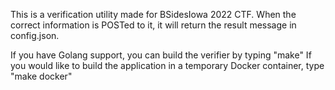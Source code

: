 This is a verification utility made for BSidesIowa 2022 CTF. When the correct information is POSTed to it, it will return the result message in config.json.

If you have Golang support, you can build the verifier by typing "make"
If you would like to build the application in a temporary Docker container, type "make docker"
